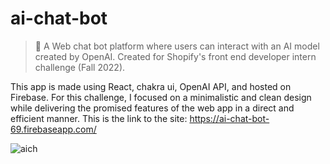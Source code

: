 # ai-chat-bot

> 🤖 A Web chat bot platform where users can interact with an AI model created by OpenAI. Created for Shopify's front end developer intern challenge (Fall 2022).

This app is made using React, chakra ui, OpenAI API, and hosted on Firebase. For this challenge, I focused on a minimalistic and clean design while
delivering the promised features of the web app in a direct and efficient manner. This is the link to the site: https://ai-chat-bot-69.firebaseapp.com/

![aich](https://user-images.githubusercontent.com/64259077/168511363-32e82ab1-8b56-474f-8355-9d4a425ddbbe.png)
